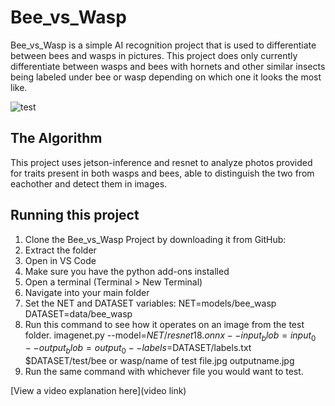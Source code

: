 # Bee_vs_Wasp

Bee_vs_Wasp is a simple AI recognition project that is used to differentiate between bees and wasps in pictures. This project does only currently differentiate between wasps and bees with hornets and other similar insects being labeled under bee or wasp depending on which one it looks the most like.

![test](https://github.com/user-attachments/assets/d0156474-0088-413f-a743-a38effebdda2)

## The Algorithm

This project uses jetson-inference and resnet to analyze photos provided for traits present in both wasps and bees, able to distinguish the two from eachother and detect them in images.

## Running this project

1. Clone the Bee_vs_Wasp Project by downloading it from GitHub:
2. Extract the folder
3. Open in VS Code
4. Make sure you have the python add-ons installed
5. Open a terminal (Terminal > New Terminal)
6. Navigate into your main folder
15. Set the NET and DATASET variables:
  NET=models/bee_wasp
  DATASET=data/bee_wasp
16. Run this command to see how it operates on an image from the test folder.
      imagenet.py --model=$NET/resnet18.onnx --input_blob=input_0 --output_blob=output_0 --    labels=$DATASET/labels.txt $DATASET/test/bee or wasp/name of test file.jpg outputname.jpg
17. Run the same command with whichever file you would want to test.

[View a video explanation here](video link)

